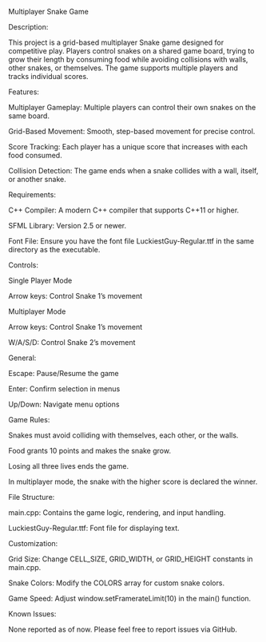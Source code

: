 Multiplayer Snake Game

Description:

This project is a grid-based multiplayer Snake game designed for competitive play. Players control snakes on a shared game board, trying to grow their length by consuming food while avoiding collisions with walls, other snakes, or themselves. The game supports multiple players and tracks individual scores.

Features:

Multiplayer Gameplay: Multiple players can control their own snakes on the same board.

Grid-Based Movement: Smooth, step-based movement for precise control.

Score Tracking: Each player has a unique score that increases with each food consumed.

Collision Detection: The game ends when a snake collides with a wall, itself, or another snake.

Requirements:

C++ Compiler: A modern C++ compiler that supports C++11 or higher.

SFML Library: Version 2.5 or newer.

Font File: Ensure you have the font file LuckiestGuy-Regular.ttf in the same directory as the executable.

Controls:

Single Player Mode

Arrow keys: Control Snake 1’s movement

Multiplayer Mode

Arrow keys: Control Snake 1’s movement

W/A/S/D: Control Snake 2’s movement

General:

Escape: Pause/Resume the game

Enter: Confirm selection in menus

Up/Down: Navigate menu options

Game Rules:

Snakes must avoid colliding with themselves, each other, or the walls.

Food grants 10 points and makes the snake grow.

Losing all three lives ends the game.

In multiplayer mode, the snake with the higher score is declared the winner.

File Structure:

main.cpp: Contains the game logic, rendering, and input handling.

LuckiestGuy-Regular.ttf: Font file for displaying text.

Customization:

Grid Size: Change CELL_SIZE, GRID_WIDTH, or GRID_HEIGHT constants in main.cpp.

Snake Colors: Modify the COLORS array for custom snake colors.

Game Speed: Adjust window.setFramerateLimit(10) in the main() function.

Known Issues:

None reported as of now. Please feel free to report issues via GitHub.
